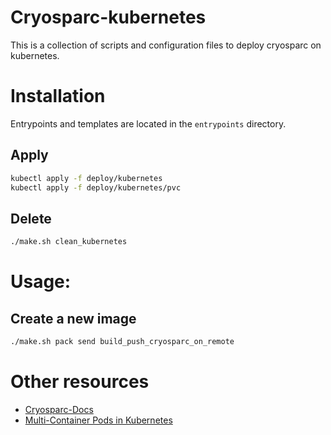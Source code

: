 # Cryosparc-kubernetes

This is a collection of scripts and configuration files to deploy cryosparc on kubernetes.

# Installation
Entrypoints and templates are located in the `entrypoints` directory.

## Apply
```bash
kubectl apply -f deploy/kubernetes
kubectl apply -f deploy/kubernetes/pvc
```

## Delete
```bash
./make.sh clean_kubernetes
```


# Usage:

## Create a new image

```bash
./make.sh pack send build_push_cryosparc_on_remote
```

# Other resources

[//]: # (URL)

- [Cryosparc-Docs](https://cryosparc.com/docs/)
- [Multi-Container Pods in Kubernetes](https://linchpiner.github.io/k8s-multi-container-pods.html#:~:text=A%20Pod%20is%20is%20the,containers%20are%20relatively%20tightly%20coupled.)